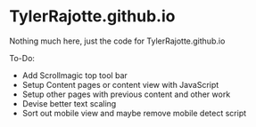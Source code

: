 # TylerRajotte.github.io
Nothing much here, just the code for TylerRajotte.github.io

To-Do:
- Add Scrollmagic top tool bar
- Setup Content pages or content view with JavaScript
- Setup other pages with previous content and other work
- Devise better text scaling
- Sort out mobile view and maybe remove mobile detect script
